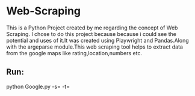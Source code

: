 # Web-Scraping
This is a Python Project created by me regarding the concept of Web Scraping. I chose to do this project because because i could see the potential and uses of it.It was created using Playwright and Pandas.Along with the argeparse module.This web scraping tool helps to extract data from the google maps like rating,location,numbers etc.

## Run:
python Google.py -s=<location and subject> -t=<how many>

